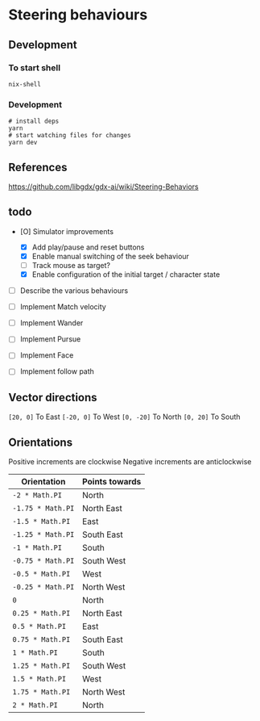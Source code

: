 # Steering behaviours

## Development

### To start shell

`nix-shell`

### Development

```shell
# install deps
yarn
# start watching files for changes
yarn dev
```

## References

https://github.com/libgdx/gdx-ai/wiki/Steering-Behaviors

## todo

- [O] Simulator improvements

  - [x] Add play/pause and reset buttons
  - [x] Enable manual switching of the seek behaviour
  - [ ] Track mouse as target?
  - [x] Enable configuration of the initial target / character state

- [ ] Describe the various behaviours

- [ ] Implement Match velocity
- [ ] Implement Wander
- [ ] Implement Pursue
- [ ] Implement Face
- [ ] Implement follow path

## Vector directions

`[20, 0]` To East
`[-20, 0]` To West
`[0, -20]` To North
`[0, 20]` To South

## Orientations

Positive increments are clockwise
Negative increments are anticlockwise

| Orientation       | Points towards |
| ----------------- | -------------- |
| `-2 * Math.PI`    | North          |
| `-1.75 * Math.PI` | North East     |
| `-1.5 * Math.PI`  | East           |
| `-1.25 * Math.PI` | South East     |
| `-1 * Math.PI`    | South          |
| `-0.75 * Math.PI` | South West     |
| `-0.5 * Math.PI`  | West           |
| `-0.25 * Math.PI` | North West     |
| `0`               | North          |
| `0.25 * Math.PI`  | North East     |
| `0.5 * Math.PI`   | East           |
| `0.75 * Math.PI`  | South East     |
| `1 * Math.PI`     | South          |
| `1.25 * Math.PI`  | South West     |
| `1.5 * Math.PI`   | West           |
| `1.75 * Math.PI`  | North West     |
| `2 * Math.PI`     | North          |
